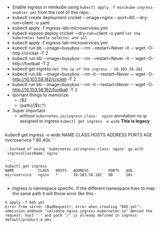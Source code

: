 - Enable ingress in minikube using `kubectl apply -f minikube-ingress-enabler.yml` from the root of this repo.
- kubectl create deployment cricket --image=nginx --port=80 --dry-run=client -o yaml
- kubectl apply -f ingress-lab-microservices.yml
- kubectl expose deploy cricket --dry-run=client -o yaml `let the kubernetes handle selector and all`
- kubectl apply -f ingress-lab-microservices.yml
- kubectl run bb --image=busybox --rm --restart=Never -it -- wget -O- http://cricket -T 2
- kubectl run bb --image=busybox --rm --restart=Never -it -- wget -O- http://football -T 2
- kubectl get ingress `Get the ip of the ingress - 10.103.58.182`
- kubectl run bb --image=busybox --rm -it --restart=Never -- wget -O- http://10.103.58.182/cricket -T 2
- kubectl run bb --image=busybox --rm -it --restart=Never -- wget -O- http://10.103.58.182/football -T 2
- Iportant things to memorize
    - /$2
    - /path(/|$)(.*)
- Super important
    - without `kubernetes.io/ingress.class:  nginx` annotation no ip assigned to ingress `kubectl get ingress -o wide` **This is legacy**
    ```
kubectl get ingress -o wide
NAME           CLASS    HOSTS   ADDRESS   PORTS   AGE
microservice   <none>   *                 80      40s
    ```

    - Instead of using `kubernetes.io/ingress.class: nginx` go with `ingressClassName: nginx`
    
    ```
    kubectl get ingress                            
    NAME           CLASS   HOSTS   ADDRESS         PORTS   AGE
    microservice   nginx   *       10.103.58.182   80      10s
    ```
- Ingress is namespace specific. If the different namespace tries to map the same path it will throw error like this - 
```
k apply -f 045.yml 
Error from server (BadRequest): error when creating "045.yml": admission webhook "validate.nginx.ingress.kubernetes.io" denied the request: host "_" and path "/" is already defined in ingress default/product-a-dev
```